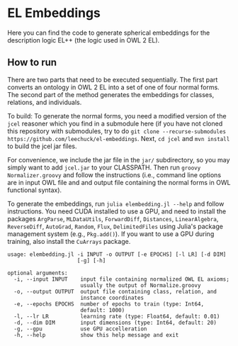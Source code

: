 # EL Embeddings

Here you can find the code to generate spherical embeddings for the description logic EL++ (the logic used in OWL 2 EL).

## How to run

There are two parts that need to be executed sequentially. The first part converts an ontology in OWL 2 EL into a set of one of four normal forms.
The second part of the method generates the embeddings for classes, relations, and individuals.

To build: To generate the normal forms, you need a modified version of the `jcel` reasoner which you find in a submodule here (if you have not cloned this repository with submodules, try
to do `git clone --recurse-submodules https://github.com/leechuck/el-embeddings`.
Next, `cd jcel` and `mvn install` to build the jcel jar files.

For convenience, we include the jar file in the `jar/` subdirectory, so you may simply want to add `jcel.jar` to your CLASSPATH.
Then run `groovy Normalizer.groovy` and follow the instructions (i.e., command line options are in input OWL file and and output file containing the normal forms in OWL functional syntax).

To generate the embeddings, run `julia elembedding.jl --help` and follow instructions. You need CUDA installed to use a GPU, and need to install the packages
`ArgParse`, `MLDataUtils`, `ForwardDiff`, `Distances`, `LinearAlgebra`, `ReverseDiff`, `AutoGrad`, `Random`, `Flux`, `DelimitedFiles` using Julia's package management system (e.g., `Pkg.add()`).
If you want to use a GPU during training, also install the `CuArrays` package.

```
usage: elembedding.jl -i INPUT -o OUTPUT [-e EPOCHS] [-l LR] [-d DIM]
                      [-g] [-h]

optional arguments:
  -i, --input INPUT    input file containing normalized OWL EL axioms;
                       usually the output of Normalize.groovy
  -o, --output OUTPUT  output file containing class, relation, and
                       instance coordinates
  -e, --epochs EPOCHS  number of epochs to train (type: Int64,
                       default: 1000)
  -l, --lr LR          learning rate (type: Float64, default: 0.01)
  -d, --dim DIM        input dimensions (type: Int64, default: 20)
  -g, --gpu            use GPU accelleration
  -h, --help           show this help message and exit
```